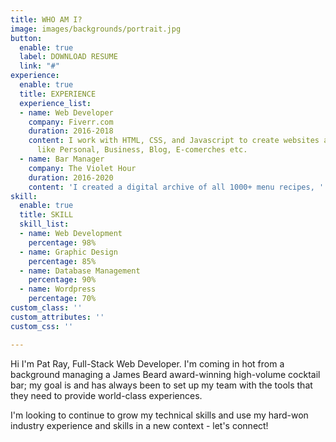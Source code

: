 ```yaml
---
title: WHO AM I?
image: images/backgrounds/portrait.jpg
button:
  enable: true
  label: DOWNLOAD RESUME
  link: "#"
experience:
  enable: true
  title: EXPERIENCE
  experience_list:
  - name: Web Developer
    company: Fiverr.com
    duration: 2016-2018
    content: I work with HTML, CSS, and Javascript to create websites and web applications
      like Personal, Business, Blog, E-comerches etc.
  - name: Bar Manager
    company: The Violet Hour
    duration: 2016-2020
    content: 'I created a digital archive of all 1000+ menu recipes, '
skill:
  enable: true
  title: SKILL
  skill_list:
  - name: Web Development
    percentage: 98%
  - name: Graphic Design
    percentage: 85%
  - name: Database Management
    percentage: 90%
  - name: Wordpress
    percentage: 70%
custom_class: ''
custom_attributes: ''
custom_css: ''

---
```

Hi I'm Pat Ray, Full-Stack Web Developer. I'm coming in hot from a background managing a James Beard award-winning high-volume cocktail bar; my goal is and has always been to set up my team with the tools that they need to provide world-class experiences. 

I'm looking to continue to grow my technical skills and use my hard-won industry experience and skills in a new context - let's connect!